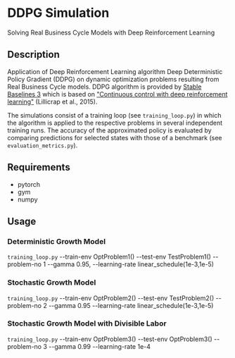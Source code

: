 # DDPG Simulation
Solving Real Business Cycle Models with Deep Reinforcement Learning

## Description
Application of Deep Reinforcement Learning algorithm Deep Deterministic Policy Gradient (DDPG) on dynamic optimization problems resulting from Real Business Cycle models. DDPG algorithm is provided by [Stable Baselines 3](https://github.com/DLR-RM/stable-baselines3) which is based on ["Continuous control with deep reinforcement learning"](https://arxiv.org/abs/1509.02971) (Lillicrap et al., 2015). 

The simulations consist of a training loop (see `training_loop.py`) in which the algorithm is applied to the respective problems in several independent training runs. The accuracy of the approximated policy is evaluated by comparing predictions for selected states with those of a benchmark (see `evaluation_metrics.py`). 

## Requirements
- pytorch
- gym 
- numpy

## Usage

### Deterministic Growth Model
`training_loop.py` --train-env OptProblem1() --test-env TestProblem1() --problem-no 1 --gamma 0.95, --learning-rate linear_schedule(1e-3,1e-5)

### Stochastic Growth Model
`training_loop.py` --train-env OptProblem2() --test-env TestProblem2() --problem-no 2 --gamma 0.95 --learning-rate linear_schedule(1e-3,1e-5)

### Stochastic Growth Model with Divisible Labor
`training_loop.py` --train-env OptProblem3() --test-env OptProblem3() --problem-no 3 --gamma 0.99 --learning-rate 1e-4
